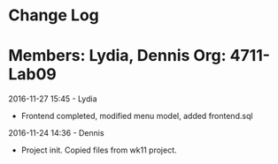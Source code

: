 # Change Log
Members: Lydia, Dennis
Org: 4711-Lab09
==============================

2016-11-27 15:45 - Lydia
- Frontend completed, modified menu model, added frontend.sql

2016-11-24 14:36 - Dennis
- Project init. Copied files from wk11 project.